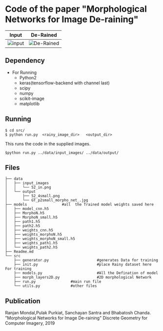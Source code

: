 # Code of the paper "Morphological Networks for Image De-raining"

| Input        | De-Rained      | 
|:-------------:|:-------------:|
| ![input](https://raw.githubusercontent.com/ranjanZ/2D-Morphological-Network/master/data/input_images/52_in.png)| ![De-Rained](https://raw.githubusercontent.com/ranjanZ/2D-Morphological-Network/master/data/output/52_4small.png) |

## Dependency
* For Running
    * Python2
    * keras(tensorflow-backend with channel last)
    * scipy
    * numpy
    * scikit-image
    * matplotlib

## Running
```
$ cd src/
$ python run.py  <rainy_image_dir>   <output_dir>
```
This runs the code in the supplied images.
```
$python run.py ../data/input_images/ ../data/output/

```

## Files
```
├── data
│   ├── input_images				
│   │   └── 52_in.png
│   └── output
│       ├── 52_4small.png
│       └── GT_p2small_morpho_net_.jpg
├── models				  #all  the Trained model weights saved here
│   ├── model_cnn.h5
│   ├── MorphoN.h5
│   ├── MorphoN_small.h5
│   ├── path1.h5
│   ├── path2.h5
│   ├── weights_cnn.h5
│   ├── weights_morphoN.h5
│   ├── weights_morphoN_small.h5
│   ├── weights_path1.h5
│   └── weights_path2.h5
├── Readme.md
└── src
    ├── generator.py                      #generates Data for training
    ├── init.py                           #place Rainy dataset here For training
    ├── models.py                         #All the Defination of model
    ├── morph_layers2D.py                 #2D morphological Network
    ├── run.py				  #main run file 
    └── utils.py			  #other files

```

## Publication
Ranjan Mondal,Pulak Purkiat, Sanchayan Santra and Bhabatosh Chanda. "Morphological Networks for Image De-raining" Discrete Geometry for Computer Imagery, 2019

